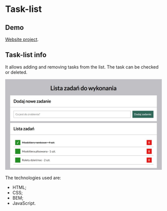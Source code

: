 # Task-list

## Demo
[Website project](https://mbigos86.github.io/task-list/).

## Task-list info

It allows adding and removing tasks from the list. The task can be checked or deleted.

![homepage](images/td.jpg)

 The technologies used are: 
 - HTML;
 - CSS;
 - BEM;
 - JavaScript.
